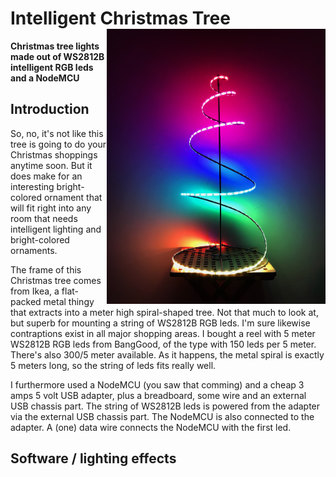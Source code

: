 # Intelligent Christmas Tree <img src="ledtree.jpg" width="350" align="right"> 
**Christmas tree lights made out of WS2812B intelligent RGB leds and a NodeMCU**

## Introduction

So, no, it's not like this tree is going to do your Christmas shoppings anytime soon. But it does make for an interesting bright-colored ornament that will fit right into any room that needs intelligent lighting and bright-colored ornaments.

The frame of this Christmas tree comes from Ikea, a flat-packed metal thingy that extracts into a meter high spiral-shaped tree. Not that much to look at, but superb for mounting a string of WS2812B RGB leds. I'm sure likewise contraptions exist in all major shopping areas. I bought a reel with 5 meter WS2812B RGB leds from BangGood, of the type with 150 leds per 5 meter. There's also 300/5 meter available. As it happens, the metal spiral is exactly 5 meters long, so the string of leds fits really well.

I furthermore used a NodeMCU (you saw that comming) and a cheap 3 amps 5 volt USB adapter, plus a breadboard, some wire and an external USB chassis part. The string of WS2812B leds is powered from the adapter via the external USB chassis part. The NodeMCU is also connected to the adapter. A (one) data wire connects the NodeMCU with the first led.

## Software / lighting effects



